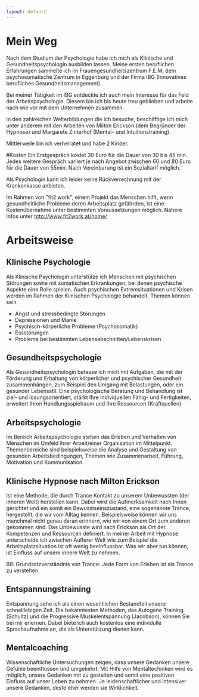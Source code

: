 ```yaml
---
layout: default
---
```


# Mein Weg

Nach dem Studium der Psychologie habe ich mich als Klinische und Gesundheitspsychologin ausbilden lassen. Meine ersten beruflichen Erfahrungen sammelte ich im Frauengesundheitszentrum F.E.M, dem psychosomatische Zentrum in Eggenburg und der Firma IBG (Innovatives berufliches Gesundheitsmanagement).

Bei meiner Tätigkeit im IBG entdeckte ich auch mein Interesse für das Feld der Arbeitspsychologie.
Diesem bin ich bis heute treu geblieben und arbeite nach wie vor mit dem Unternehmen zusammen.

In den zahlreichen Weiterbildungen die ich besuche, beschäftige ich mich unter anderem mit den Arbeiten von Milton Erickson (dem Begründer der Hypnose) und Margarete Zinterhof (Mental- und Intuitionstraining).

Mittlerweile bin ich verheiratet und habe 2 Kinder.

#Kosten 
Ein Erstgespräch kostet 30 Euro für die Dauer von 30 bis 45 min. 
Jedes weitere Gespräch variiert je nach Angebot zwischen 60 und 80 Euro für die Dauer von 55min. 
Nach Vereinbarung ist ein Sozialtarif möglich. 

Als Psychologin kann ich leider keine Rückverrechnung mit der Krankenkasse anbieten. 

Im Rahmen von "fit2 work", einem Projekt das Menschen hilft, wenn gesundheitliche Probleme deren Arbeitsplatz gefährden, ist eine Kostenübernahme unter bestimmten Voraussetzungen möglich. Nähere Infos unter http://www.fit2work.at/home/


# Arbeitsweise

## Klinische Psychologie

Als Klinische Psychologin unterstütze ich Menschen mit psychischen Störungen sowie mit somatischen Erkrankungen, bei denen psychische Aspekte eine Rolle spielen.  Auch psychischen Extremsituationen und Krisen werden im Rahmen der Klinischen Psychologie behandelt.
Themen können sein

* Angst und stressbedingte Störungen
* Depressionen und Manie
* Psychisch-körperliche Probleme (Psychosomatik)
* Essstörungen
* Probleme bei bestimmten Lebensabschnitten/Lebenskrisen

## Gesundheitspsychologie
Als  Gesundheitspsychologin befasse ich mich mit Aufgaben, die mit der Förderung und Erhaltung von körperlicher und psychischer Gesundheit zusammenhängen,  zum Beispiel den Umgang mit Belastungen, oder ein gesunder Lebensstil.
Eine psychologische Beratung und Behandlung ist ziel- und lösungsorientiert, stärkt Ihre individuellen Fähig- und Fertigkeiten, erweitert Ihren Handlungsspielraum und Ihre Ressourcen (Kraftquellen).


## Arbeitspsychologie
Im Bereich Arbeitspsychologie stehen das Erleben und Verhalten von Menschen im Umfeld ihrer Arbeit/einer Organisation  im Mittelpunkt. Themenbereiche sind beispielsweise die Analyse und Gestaltung von gesunden Arbeitsbedingungen,  Themen wie Zusammenarbeit, Führung, Motivation und Kommunikation. 

## Klinische Hypnose nach Milton Erickson
Ist eine Methode, die durch Trance Kontakt zu unserem Unbewussten (der inneren Welt) herstellen kann. Dabei wird die Aufmerksamkeit nach Innen gerichtet und ein somit ein Bewusstseinszustand, eine sogenannte Trance, hergestellt, die wir vom Alltag kennen. Beispielsweise können wir uns manchmal nicht genau daran erinnern, wie wir von einem Ort zum anderen gekommen sind. Das Unbewusste wird nach Erickson als Ort der Kompetenzen und Ressourcen definiert.
In meiner Arbeit mit Hypnose unterscheide ich zwischen Äußerer Welt wie zum Beispiel die Arbeitsplatzsituation ist oft wenig beeinflussbar. Was wir aber tun können, ist Einfluss auf unsere innere Welt zu nehmen.   

B8: Grundsatzverständnis von Trance: Jede Form von Erleben ist als Trance zu verstehen. 

## Entspannungstraining
Entspannung sehe ich als einen wesentlichen Bestandteil unserer schnelllebigen Zeit. Die bekanntesten Methoden, das Autogene Training (Schultz) und die Progressive Muskelentspannung (Jacobson), können Sie bei mir erlernen. Dabei biete ich auch kostenlos eine individulle Sprachaufnahme an, die als Unterstützung dienen kann.


## Mentalcoaching
Wissenschaftliche Untersuchungen  zeigen, dass unsere Gedanken unsere Gefühle beeinflussen und umgekehrt. Mit Hilfe von Mentaltechniken wird es möglich, unsere Gedanken mit zu gestalten und somit  eine positiven Einfluss auf unser Leben zu nehmen.
 Je leidenschaftlicher und intensiver unsere Gedanken, desto eher werden sie Wirklichkeit.
